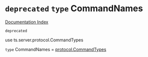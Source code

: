 # `deprecated` `type` CommandNames

[Documentation Index](../README.md)

`deprecated`

use ts.server.protocol.CommandTypes

`type` CommandNames = [protocol.CommandTypes](../enum.CommandTypes/README.md)